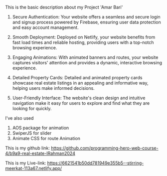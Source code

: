 This is the basic description about my Project 'Amar Bari'

1. Secure Authentication: Your website offers a seamless and secure login and signup process powered by Firebase, ensuring user data protection and easy account management.

2. Smooth Deployment: Deployed on Netlify, your website benefits from fast load times and reliable hosting, providing users with a top-notch browsing experience.

3. Engaging Animations: With animated banners and routes, your website captures visitors' attention and provides a dynamic, interactive browsing experience.

4. Detailed Property Cards: Detailed and animated property cards showcase real estate listings in an appealing and informative way, helping users make informed decisions.

5. User-Friendly Interface: The website's clean design and intuitive navigation make it easy for users to explore and find what they are looking for quickly.

I've also used 
1. AOS package for animation
2. SwiperJS for slider
3. Animate CSS for route Animation

This is my github link: https://github.com/programming-hero-web-course-4/b9a9-real-estate-IRahman2024

This is my Live-link: https://6621541b50dd781949e355b5--stirring-meerkat-113a67.netlify.app/